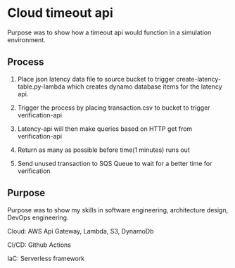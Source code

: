 # Cloud timeout api

Purpose was to show how a timeout api would function in a simulation environment.

## Process

1. Place json latency data file to source bucket to trigger create-latency-table.py-lambda which creates dynamo database items for the latency api.

2. Trigger the process by placing transaction.csv to bucket to trigger verification-api

3. Latency-api will then make queries based on HTTP get from verification-api

4. Return as many as possible before time(1 minutes) runs out

5. Send unused transaction to SQS Queue to wait for a better time for verification

## Purpose 

Purpose was to show my skills in software engineering, architecture design, DevOps engineering. 

Cloud: AWS Api Gateway, Lambda, S3, DynamoDb

CI/CD: Github Actions

IaC: Serverless framework

